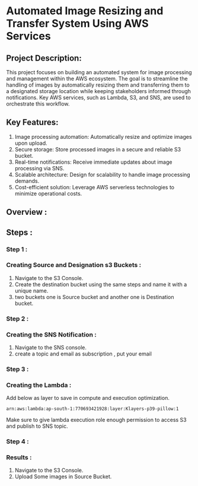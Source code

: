 # Automated Image Resizing and Transfer System Using AWS Services

## Project Description:
This project focuses on building an automated system for image processing and management within the AWS ecosystem. The goal is to streamline the handling of images by automatically resizing them and transferring them to a designated storage location while keeping stakeholders informed through notifications. Key AWS services, such as Lambda, S3, and SNS, are used to orchestrate this workflow.

## Key Features:
1. Image processing automation: Automatically resize and optimize images upon upload.
2. Secure storage: Store processed images in a secure and reliable S3 bucket.
3. Real-time notifications: Receive immediate updates about image processing via SNS.
4. Scalable architecture: Design for scalability to handle image processing demands.
5. Cost-efficient solution: Leverage AWS serverless technologies to minimize operational costs.

## Overview :
## Steps :
### Step 1 :
### Creating Source and Designation s3 Buckets :

1. Navigate to the S3 Console.
2. Create the destination bucket using the same steps and name it with a unique name.
3. two buckets one is Source bucket and another one is Destination bucket.

### Step 2 :
### Creating the SNS Notification :

1. Navigate to the SNS console.
2. create a topic and email as subscription , put your email 



### Step 3 :
### Creating the Lambda :
 Add below as layer to save in compute and execution optimization.
```
arn:aws:lambda:ap-south-1:770693421928:layer:Klayers-p39-pillow:1
```
Make sure to give lambda execution role enough permission to access S3 and publish to SNS topic.


### Step 4 :
### Results :

1. Navigate to the S3 Console.
2. Upload Some images in  Source Bucket.
